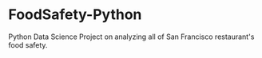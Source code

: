 # FoodSafety-Python
Python Data Science Project on analyzing all of San Francisco restaurant's food safety.
